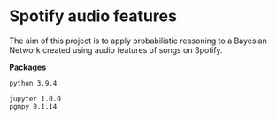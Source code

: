 # Spotify audio features
The aim of this project is to apply probabilistic reasoning to a Bayesian Network created using audio features of songs on Spotify.

**Packages**

`python 3.9.4`

`jupyter 1.0.0`  
`pgmpy 0.1.14`
